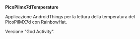 
**PicoPiImx7dTemperature**

Applicazione AndroidThings per la lettura della temperatura del PicoPiIMX7d con RainbowHat.

Versione "God Activity".
